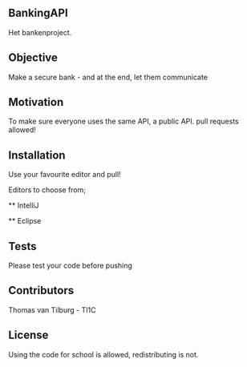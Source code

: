 ## BankingAPI

Het bankenproject.


## Objective

Make a secure bank - and at the end, let them communicate

## Motivation

To make sure everyone uses the same API, a public API. pull requests allowed!

## Installation

Use your favourite editor and pull!

Editors to choose from;

** IntelliJ

** Eclipse

## Tests

Please test your code before pushing

## Contributors

Thomas van Tilburg - TI1C

## License

Using the code for school is allowed, redistributing is not.
